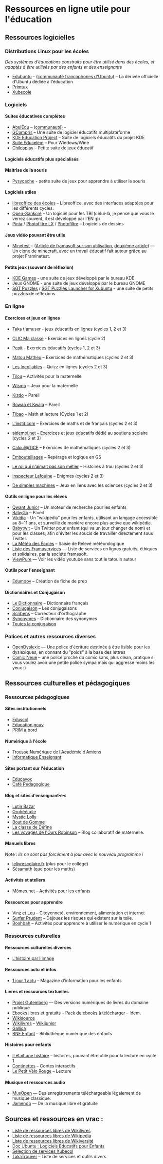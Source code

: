 # Ressources en ligne utile pour l'éducation

## Ressources logicielles

### Distributions Linux pour les écoles

*Des systèmes d'éducations construits pour être utilisé dans des écoles, et adaptés à être utilisés par des enfants et des enseignants*

- [Edubuntu](http://edubuntu.org/) – [(communauté francophones d'Ubuntu)](https://www.ubuntu-fr.org/) – La dérivée officielle d'Ubuntu dédiée à l'éducation
- [Primtux](http://primtux.fr/)
- [Xubecole](http://www.xubecol.ovh/)

### Logiciels

#### Suites éducatives complètes

- [AbulÉdu](http://www.abuledu.org/) – [(communauté)](http://abuledu-fr.org/) – 
- [GCompris](http://gcompris.net/index-fr.html) – Une suite de logiciel éducatifs multiplateforme
- [KDE Education Project](https://edu.kde.org/) – Suite de logiciels éducatifs du projet KDE
- [Suite Educelem](http://www2.ac-lyon.fr/services/rhone/ash/spip.php?article252) – Pour Windows/Wine
- [Childsplay](http://www.schoolsplay.org/) – Petite suite de jeux éducatif

#### Logiciels éducatifs plus spécialisés

#### Maitrise de la souris

- [Pysycache](www.pysycache.org/web/en/presentation.html) - petite suite de jeux pour apprendre à utiliser la souris

#### Logiciels utiles

- [libreoffice des écoles](http://libreofficedesecoles.free.fr/) – Libreoffice, avec des interfaces adaptées pour les différents cycles.
- [Open-Sankoré](http://open-sankore.org/fr) – Un logiciel pour les TBI (celui-là, je pense que vous le verrez souvent, il est développé par l'EN :p)
- [Pinta](https://pinta-project.com/pintaproject/pinta/) / [Photofiltre LX](http://photofiltre-lx.org/) / [Photofiltre](http://www.photofiltre.com/) – Logiciels de dessins 

#### Jeux vidéo pouvant être utile

- [Minetest](http://www.minetest.net/) – ([Article de framasoft sur son utilisation](https://framablog.org/2016/09/01/minetest-interets-et-possibilites-pedagogiques/), [deuxième article](https://framablog.org/2016/09/01/framinetest-edu-laissez-microsoft-hors-de-portee-de-nos-enfants/)) — Un clone de minecraft, avec un travail éducatif fait autour grâce au projet Framinetest.

#### Petits jeux (souvent de réflexion)

- [KDE Games](https://www.kde.org/applications/games/) - une suite de jeux développé par le bureau KDE
- Jeux GNOME - une suite de jeux développé par le bureau GNOME
- [SGT Puzzles](http://www.chiark.greenend.org.uk/~sgtatham/puzzles/) / [SGT Puzzles Launcher for Xubuntu](https://smdavis.us/2016/11/06/sgt-puzzles-collection-introduction/) - une suite de petits puzzles de réflexions

### En ligne

#### Exercices et jeux en lignes

- [Taka t'amuser](http://www.takatamuser.com/index.php) - jeux éducatifs en lignes (cycles 1, 2 et 3)
- [CLIC Ma classe](http://www.clicmaclasse.fr/) - Exercices en lignes (cycle 2)
- [Pepit](http://www.pepit.be/) - Exercices éducatifs (cycles 1, 2 et 3)
- [Matou Matheu](matoumatheux.ac-rennes.fr/accueilniveaux/accueilFrance.htm) – Exercices de mathématiques (cycles 2 et 3)
- [Les Incollables](http://www.lesincollables.com/index.php?p_m=incos&p_a=home) – Quizz en lignes (cycles 2 et 3)
- [Tilou](http://www.tilou.info/) – Activités pour la maternelle
- [Wismo](http://www.wismo.ch/jeux/) – Jeux pour la maternelle
- [Kizdo](http://www.kidzo.net/) – Pareil
- [Bowaa et Kwala](http://uptoten.com/?cl=fr) – Pareil
- [Tibao](http://www.tibao.com/fr/baobab.htm) – Math et lecture (Cycles 1 et 2)
- [L'instit.com](http://www.linstit.com/exercices-maths-francais-accueil.html) – Exercices de maths et de français (cycles 2 et 3)
- [aidemoi.net](http://www.aidemoi.net/index.html) – Exercices et jeux éducatifs dédié au soutiens scolaire (cycles 2 et 3)
- [Calcul@TICE](http://calculatice.ac-lille.fr/calculatice/spip.php?rubrique2) – Exercices de mathématiques (cycles 2 et 3)
- [Embouteillages](http://micetf.fr/Embouteillages/) – Repérage et logique en GS
- [Le roi qui n'aimait pas son métier](http://www.pour-enfants.fr/textes-a-trous/trsom.htm) – Histoires à trou (cycles 2 et 3)
- [Inspecteur Lafouine](http://ecole.toussaint.free.fr/lafouine/lafouine.htm) – Enigmes (cycles 2 et 3)

- [De simples machines](http://www.cite-sciences.fr/ressources-en-ligne/juniors/machines-simples/experiences-ludiques/) – Jeux en liens avec les sciences (cycles 2 et 3)

#### Outils en ligne pour les élèves

- [Qwant Junior](http://qwantjunior.com/) – Un moteur de recherche pour les enfants
- [BabyGo](http://www.babygo.fr/) – Pareil
- [Vikidia](https://fr.vikidia.org/wiki/Vikidia:Accueil) - Un "wikipédia" pour les enfants, utilisant un langage accessible au 8~11 ans, et surveillé de manière encore plus active que wikipédia.
- [Babytwit](https://babytwit.fr/main/login) – Un Twitter pour enfant (qui va un jour changer de nom) et pour les classes, afin d'éviter les soucis de travailler directement sous Twitter.
- [La Météo des Écoles](http://www.meteodesecoles.org/) – Saisie de Relevé météorologique
- [Liste des Framaservices](https://degooglisons-internet.org/liste) — Liste de services en lignes gratuits, éthiques et solidaires, par la société framasoft.
- [ViewPure](http://viewpure.com/) — Voir les vidéo youtube sans tout le tatouin autour

#### Outils pour l'enseignant

- [Edumoov](https://www.edumoov.com/) – Création de fiche de prep

#### Dictionnaires et Conjugaison

- [Le Dictionnaire](http://www.le-dictionnaire.com/) – Dictionnaire français
- [Conjugaison](http://www.conjugaison.com/) – Les conjugaisons
- [Scribens](https://www.scribens.fr/) – Correcteur d'orthographe
- [Synonymes](http://www.synonymes.com/) – Dictionnaire des synonymes
- [Toutes la conjugaison](http://www.toutelaconjugaison.com/index.html)

### Polices et autres ressources diverses

- [OpenDyslexic](http://opendyslexic.org/) — Une police d'écriture destinée à être lisible pour les dyslexiques, en donnant du "poids" à la base des lettres
- [Comic Neue](http://www.comicneue.com/) – une police proche du comic sans, plus clean, pratique si vous voulez avoir une petite police sympa mais qui aggresse moins les yeux :)

## Ressources culturelles et pédagogiques

### Ressources pédagogiques

#### Sites institutionnels

- [Eduscol](http://eduscol.fr)
- [Education.gouv](http://education.gouv.fr/)
- [PRIM à bord](http://eduscol.education.fr/primabord/)

#### Numérique à l'école

- [Trousse Numérique de l'Académie d'Amiens](http://dsden02.ac-amiens.fr/tnp/tnp_internet/Trousse_numerique_pedagogique.html) 
- [Informatique Enseignant](informatique-enseignant.com)

#### Sites portant sur l'éducation

- [Educavox](http://www.educavox.fr/)
- [Café Pédagogique](www.cafepedagogique.net/Pages/Accueil.aspx)

#### Blog et sites d'enseignant⋅e⋅s

- [Lutin Bazar](http://lutinbazar.fr)
- [Orphéécole](http://orpheecole.com)
- [Mystic Lolly](http://www.mysticlolly-leblog.fr/)
- [Bout de Gomme](http://boutdegomme.fr)
- [La classe de Défine](http://laclassededefine.fr)
- [Les voyages de l'Ours Robinson](http://ien-frontignan-littoral.ac-montpellier.fr/ENT/ours/) – Blog collaboratif de maternelle.

#### Manuels libres 

Note : *Ils ne sont pas forcément à jour avec le nouveau programme !*

- [lelivrescolaire.fr](http://www.lelivrescolaire.fr/) (plus pour le collège)
- [Sésamath](http://www.sesamath.net/) (que pour les maths)

#### Activités et ateliers

- [Mômes.net](http://www.momes.net) – Activités pour les enfants

#### Ressources pour apprendre

- [Vinz et Lou](http://www.vinzetlou.net/) – Citoyenneté, environnement, alimentation et internet
- [Surfer Prudent](http://surferprudent.org/) – Déjouez les risques qui existent sur la toile.
- [Boohbah](http://ien-frontignan-littoral.ac-montpellier.fr/Boohbah/boobah.swf) – Activités pour apprendre à utiliser le numérique en cycle 1

### Ressources culturelles

#### Ressources culturelles diverses

- [L'histoire par l'image](https://www.histoire-image.org/)

#### Ressources actu et infos

- [1 jour 1 actu](http://www.1jour1actu.com/) – Magazine d'information pour les enfants

#### Livres et ressources textuelles

- [Projet Gutemberg](http://www.gutenberg.org/wiki/FR_Principal) — Des versions numériques de livres du domaine publique
- [Ebooks libres et gratuits](http://www.ebooksgratuits.com/ebooks.php) – [Pack de ebooks à télécharger](http://www.ebooksgratuits.com/torrent.php) – Idem.
- [Wikisource](https://fr.wikisource.org/wiki/Wikisource:Accueil)
- [Wikilivres](https://fr.wikibooks.org/wiki/Accueil) – [Wikijunior](https://fr.wikibooks.org/wiki/Wikijunior)
- [Gallica](http://gallica.bnf.fr/)
- [BNF Enfant](http://enfants.bnf.fr/index.htm) – Bibliothèque numérique des enfants

#### Histoires pour enfants
- [Il était une histoire](www.iletaitunehistoire.com) – histoires, pouvant être utile pour la lecture en cycle 1
- [Continettes](http://continette.free.fr/) – Contes interactifs
- [Le Petit Vélo Rouge](http://petitvelorouge.free.fr/Nouveau/home.html) – Lecture

#### Musique et ressources audio

- [MusOpen](https://musopen.org/) — Des enregistrements téléchargeable légalement de musique classique.
- [Jamendo](https://jamendo.com) — De la musique libre et gratuite

## Sources et ressources en vrac :

- [Liste de ressources libres de Wikilivres](https://fr.wikibooks.org/wiki/Wikilivres:Ressources_libres_de_droit)
- [Liste de ressources libres de Wikipedia](https://fr.wikipedia.org/wiki/Wikip%C3%A9dia:Ressources_libres#Texte)
- [Liste de ressources libres de Wikiversité](https://fr.wikiversity.org/wiki/Ressources_%C3%A9ducatives_libres)
- [Doc Ubuntu : Logiciels Educatifs pour Enfants](https://doc.ubuntu-fr.org/logiciels_educatifs_pour_les_enfants)
- [Selection de services Xubecol](http://www.xubecol.ovh/index.php?page=selection)
- [TakaTrouver](http://www.takatrouver.net/accueil.php) – Liste de services et outils divers